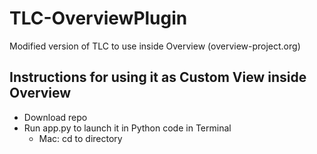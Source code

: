 # TLC-OverviewPlugin
Modified version of TLC to use inside Overview (overview-project.org)

## Instructions for using it as Custom View inside Overview
- Download repo
- Run app.py to launch it in Python code in Terminal
  - Mac: cd to directory 
